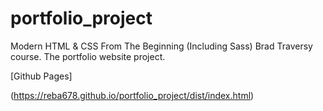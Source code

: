 # portfolio_project

Modern HTML & CSS From The Beginning (Including Sass) Brad Traversy course. The portfolio website project. 

[Github Pages]



(https://reba678.github.io/portfolio_project/dist/index.html)
